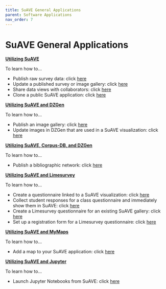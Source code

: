```yaml
---
title: SuAVE General Applications
parent: Software Applications
nav_order: 7
---
```


# SuAVE General Applications

<b><u>Utilizing SuAVE</u></b>

To learn how to...

- Publish raw survey data: click [here](https://suave-ucsd.github.io/SuAVE-Documentation/Upload_Dataset.html)
- Update a published survey or image gallery: click [here](https://suave-ucsd.github.io/SuAVE-Documentation/Update_Gallery.html)
- Share data views with collaborators: click [here](https://suave-ucsd.github.io/SuAVE-Documentation/Share_Views.html)
- Clone a public SuAVE application: click [here](https://suave-ucsd.github.io/SuAVE-Documentation/Clone_Survey.html)

<b><u>Utilizing SuAVE and DZGen</u></b>

To learn how to...

- Publish an image gallery: click [here](https://suave-ucsd.github.io/SuAVE-Documentation/Publish_Gallery.html)
- Update images in DZGen that are used in a SuAVE visualization: click [here](https://suave-ucsd.github.io/SuAVE-Documentation/Update_DZGen.html)

<b><u>Utilizing SuAVE, Corpus-DB, and DZGen</u></b>

To learn how to...

- Publish a bibliographic network: click [here](https://suave-ucsd.github.io/SuAVE-Documentation/Bibliographic_Network_Publish.html)

<b><u>Utilizing SuAVE and Limesurvey</u></b>

To learn how to...

- Create a questionnaire linked to a SuAVE visualization: click [here](https://suave-ucsd.github.io/SuAVE-Documentation/SuAVE_Survey.html)
- Collect student responses for a class questionnaire and immediately show them in SuAVE: click [here](https://suave-ucsd.github.io/SuAVE-Documentation/SuAVE_Class_Survey.html)
- Create a Limesurvey questionnaire for an existing SuAVE gallery: click [here](https://suave-ucsd.github.io/SuAVE-Documentation/Limesurvey_Existing_SuAVE.html)
- Set up a registration form for a Limesurvey questionnaire: click [here](https://suave-ucsd.github.io/SuAVE-Documentation/Registration_Form.html)


<b><u>Utilizing SuAVE and MyMaps</u></b>

To learn how to...

- Add a map to your SuAVE application: click [here](https://suave-ucsd.github.io/SuAVE-Documentation/Add_Map_SuAVE.html)

<b><u>Utilizing SuAVE and Jupyter</u></b>

To learn how to...

- Launch Jupyter Notebooks from SuAVE: click [here](https://suave-ucsd.github.io/SuAVE-Documentation/Jupyter_Notebook_SuAVE.html)
